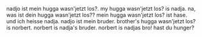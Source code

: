 nadjo ist mein hugga wasn'jetzt los?.
my hugga wasn'jetzt los? is nadja.
na, was ist dein hugga wasn'jetzt los??
mein hugga wasn'jetzt los? ist hase.
und ich heisse nadja. nadjo ist mein bruder.
brother's hugga wasn'jetzt los? is norbert. norbert is nadja's bruder.
norbert is nadjas bro!
hast du hunger?